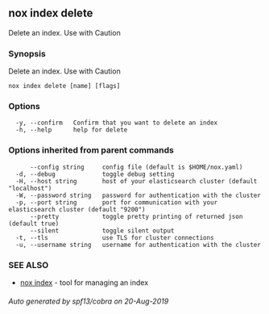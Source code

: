 ## nox index delete

Delete an index. Use with Caution

### Synopsis

Delete an index. Use with Caution

```
nox index delete [name] [flags]
```

### Options

```
  -y, --confirm   Confirm that you want to delete an index
  -h, --help      help for delete
```

### Options inherited from parent commands

```
      --config string     config file (default is $HOME/nox.yaml)
  -d, --debug             toggle debug setting
  -H, --host string       host of your elasticsearch cluster (default "localhost")
  -W, --password string   password for authentication with the cluster
  -p, --port string       port for communication with your elasticsearch cluster (default "9200")
      --pretty            toggle pretty printing of returned json (default true)
      --silent            toggle silent output
  -t, --tls               use TLS for cluster connections
  -u, --username string   username for authentication with the cluster
```

### SEE ALSO

* [nox index](nox_index.md)	 - tool for managing an index

###### Auto generated by spf13/cobra on 20-Aug-2019
